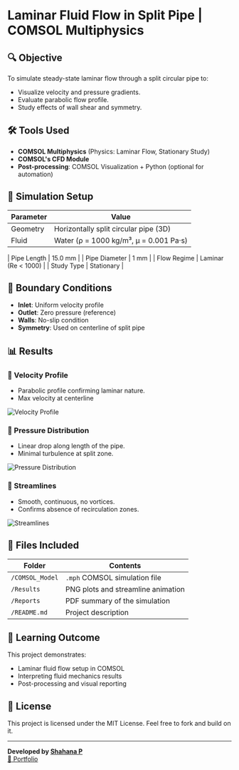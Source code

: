 # Laminar Fluid Flow in Split Pipe  | COMSOL Multiphysics

## 🔍 Objective

To simulate steady-state laminar flow through a split circular pipe to:
- Visualize velocity and pressure gradients.
- Evaluate parabolic flow profile.
- Study effects of wall shear and symmetry.

## 🛠️ Tools Used
- **COMSOL Multiphysics** (Physics: Laminar Flow, Stationary Study)
- **COMSOL's CFD Module**
- **Post-processing**: COMSOL Visualization + Python (optional for automation)

## 🧪 Simulation Setup

| Parameter         | Value                  |
|------------------|------------------------|
| Geometry          | Horizontally split circular pipe (3D) |
| Fluid             | Water (ρ = 1000 kg/m³, μ = 0.001 Pa·s) |

| Pipe Length       | 15.0 mm                  |
| Pipe Diameter     | 1 mm                 |
| Flow Regime       | Laminar (Re < 1000)    |
| Study Type        | Stationary             |

## 🔄 Boundary Conditions

- **Inlet**: Uniform velocity profile
- **Outlet**: Zero pressure (reference)
- **Walls**: No-slip condition
- **Symmetry**: Used on centerline of split pipe

## 📊 Results

### 🔹 Velocity Profile
- Parabolic profile confirming laminar nature.
- Max velocity at centerline

![Velocity Profile](velocity_profile.png)

### 🔹 Pressure Distribution
- Linear drop along length of the pipe.
- Minimal turbulence at split zone.

![Pressure Distribution](pressure_distribution.png)

### 🔹 Streamlines
- Smooth, continuous, no vortices.
- Confirms absence of recirculation zones.

![Streamlines](Results/streamlines_video.gif)

## 📎 Files Included

| Folder           | Contents |
|------------------|----------|
| `/COMSOL_Model`  | `.mph` COMSOL simulation file |
| `/Results`       | PNG plots and streamline animation |
| `/Reports`       | PDF summary of the simulation |
| `/README.md`     | Project description |

## 📌 Learning Outcome

This project demonstrates:
- Laminar fluid flow setup in COMSOL
- Interpreting fluid mechanics results
- Post-processing and visual reporting

## 📄 License

This project is licensed under the MIT License. Feel free to fork and build on it.

---

**Developed by [Shahana P](https://github.com/the-frozen-light)**  
[🔗 Portfolio](https://motokid181.wixsite.com/shahana-portfolio)
